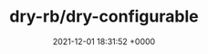 ---
title: "dry-rb/dry-configurable"
link: "https://github.com/dry-rb/dry-configurable"
date: "2021-12-01 18:31:52 +0000"
description: "A simple mixin to make Ruby classes configurable"
category: "github"
---